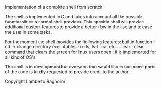 Implementation of a complete shell from scratch

The shell is implemented in C and takes into account all the possible functionalities a normal shell provides.
This specific shell will provide additional custom features to provide a better flow in the use and to ease the user in some tasks.

For the moment the shell provides the fiollowing features:
builtin function :
cd -> change directory
executables :
i.e ls, ls-l , cat etc...
clear :
clear command that clears the screen for linux users
open :
it is implemented for all kind of OS's

The shell is in development but everyone that would like to use some parts of the code is kindly requested to provide credit to the author.

Copyright Lamberto Ragnolini
